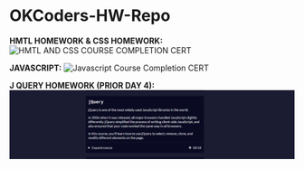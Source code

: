 # OKCoders-HW-Repo

**HMTL HOMEWORK & CSS HOMEWORK:**
![HMTL AND CSS COURSE COMPLETION CERT](https://user-images.githubusercontent.com/91026710/232085935-43df6082-f05a-4a16-a648-2a409152ed0e.png "HMTL AND CSS COURSE COMPLETION CERT")

**JAVASCRIPT:**
![Javascript Course Completion CERT](https://user-images.githubusercontent.com/91026710/232090182-a861156d-c68f-46be-99f5-e68cdf3dd8fd.png "Javascript Course Completion CERT")

**J QUERY HOMEWORK (PRIOR DAY 4):**
![J Query Homework Completion](https://github.com/youngderrick82/OKCoders-HW-Repo/blob/main/Pre%20day-4%20HW%20OKCoders.PNG "J Query HomeWork Completion")

